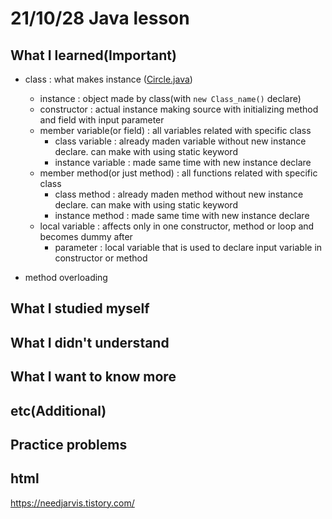 # 21/10/28 Java lesson

## What I learned(Important)

* class : what makes instance ([Circle.java](Circle.java))
  * instance : object made by class(with `new Class_name()` declare)
  * constructor : actual instance making source with initializing method and field with input parameter
  * member variable(or field) : all variables related with specific class
    * class variable : already maden variable without new instance declare. can make with using static keyword
    * instance variable : made same time with new instance declare
  * member method(or just method) : all functions related with specific class
    * class method : already maden method without new instance declare. can make with using static keyword
    * instance method : made same time with new instance declare
  * local variable : affects only in one constructor, method or loop and becomes dummy after
    * parameter : local variable that is used to declare input variable in constructor or method

* method overloading

## What I studied myself

## What I didn't understand

## What I want to know more

## etc(Additional)

## Practice problems

## html
<https://needjarvis.tistory.com/>
